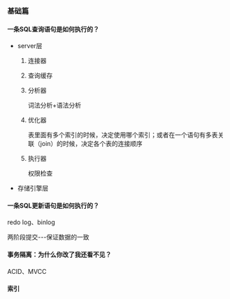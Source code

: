 ### 基础篇

#### 一条SQL查询语句是如何执行的？

- server层

  1. 连接器

  2. 查询缓存

  3. 分析器

     词法分析+语法分析

  4. 优化器

     表里面有多个索引的时候，决定使用哪个索引；或者在一个语句有多表关联（join）的时候，决定各个表的连接顺序

  5. 执行器

     权限检查

- 存储引擎层

#### 一条SQL更新语句是如何执行的？

redo log、binlog

两阶段提交---保证数据的一致

#### 事务隔离：为什么你改了我还看不见？

ACID、MVCC	

#### 索引

